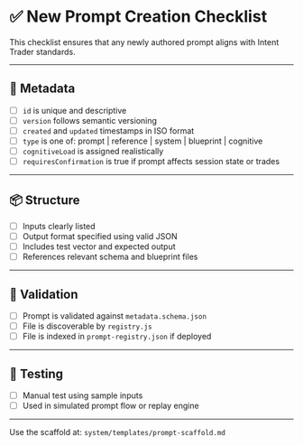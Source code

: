 # ✅ New Prompt Creation Checklist

This checklist ensures that any newly authored prompt aligns with Intent Trader standards.

---

## 📄 Metadata
- [ ] `id` is unique and descriptive
- [ ] `version` follows semantic versioning
- [ ] `created` and `updated` timestamps in ISO format
- [ ] `type` is one of: prompt | reference | system | blueprint | cognitive
- [ ] `cognitiveLoad` is assigned realistically
- [ ] `requiresConfirmation` is true if prompt affects session state or trades

---

## 📦 Structure
- [ ] Inputs clearly listed
- [ ] Output format specified using valid JSON
- [ ] Includes test vector and expected output
- [ ] References relevant schema and blueprint files

---

## 🧠 Validation
- [ ] Prompt is validated against `metadata.schema.json`
- [ ] File is discoverable by `registry.js`
- [ ] File is indexed in `prompt-registry.json` if deployed

---

## 🧪 Testing
- [ ] Manual test using sample inputs
- [ ] Used in simulated prompt flow or replay engine

---

Use the scaffold at: `system/templates/prompt-scaffold.md`
